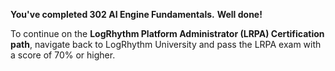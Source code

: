 
**You've completed 302 AI Engine Fundamentals.** **Well done!** 

To continue on the **LogRhythm Platform Administrator (LRPA) Certification path**, navigate back to LogRhythm University and pass the LRPA exam with a score of 70% or higher.


